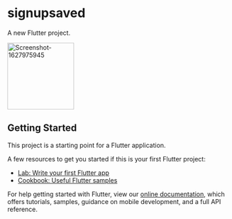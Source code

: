 # signupsaved

A new Flutter project.

<a href="https://ibb.co/6BSHHpB"><img src="https://i.ibb.co/TLG44nL/Screenshot-1627975945.png" alt="Screenshot-1627975945" border="0" width="150"></a>

## Getting Started

This project is a starting point for a Flutter application.

A few resources to get you started if this is your first Flutter project:

- [Lab: Write your first Flutter app](https://flutter.dev/docs/get-started/codelab)
- [Cookbook: Useful Flutter samples](https://flutter.dev/docs/cookbook)

For help getting started with Flutter, view our
[online documentation](https://flutter.dev/docs), which offers tutorials,
samples, guidance on mobile development, and a full API reference.
